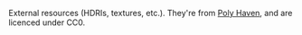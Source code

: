 External resources (HDRIs, textures, etc.). They're from [Poly Haven](https://polyhaven.com/), and are licenced under CC0.
